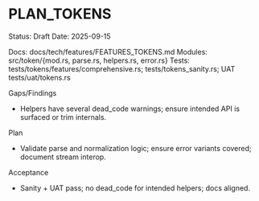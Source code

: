 # PLAN_TOKENS

Status: Draft
Date: 2025-09-15

Docs: docs/tech/features/FEATURES_TOKENS.md
Modules: src/token/{mod.rs, parse.rs, helpers.rs, error.rs}
Tests: tests/tokens/features/comprehensive.rs; tests/tokens_sanity.rs; UAT tests/uat/tokens.rs

Gaps/Findings
- Helpers have several dead_code warnings; ensure intended API is surfaced or trim internals.

Plan
- Validate parse and normalization logic; ensure error variants covered; document stream interop.

Acceptance
- Sanity + UAT pass; no dead_code for intended helpers; docs aligned.

